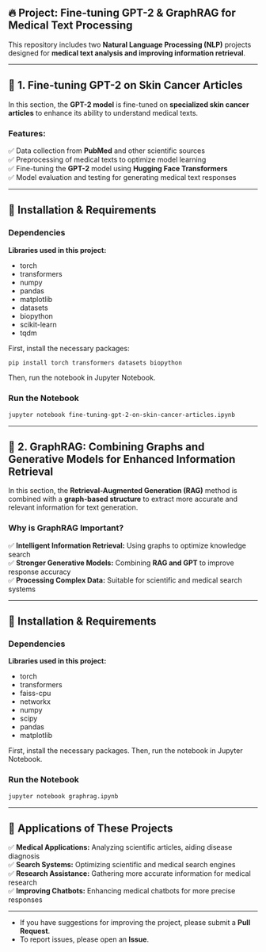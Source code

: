 ## 🔥 Project: Fine-tuning GPT-2 & GraphRAG for Medical Text Processing  

This repository includes two **Natural Language Processing (NLP)** projects designed for **medical text analysis and improving information retrieval**.  

---

## 📌 **1. Fine-tuning GPT-2 on Skin Cancer Articles**  

In this section, the **GPT-2 model** is fine-tuned on **specialized skin cancer articles** to enhance its ability to understand medical texts.  

### **Features:**  
✅ Data collection from **PubMed** and other scientific sources  
✅ Preprocessing of medical texts to optimize model learning  
✅ Fine-tuning the **GPT-2** model using **Hugging Face Transformers**  
✅ Model evaluation and testing for generating medical text responses  

---

## 🔧 Installation & Requirements  

### Dependencies  
**Libraries used in this project:**  
- torch
- transformers
- numpy
- pandas
- matplotlib
- datasets
- biopython
- scikit-learn
- tqdm

First, install the necessary packages:  
```bash
pip install torch transformers datasets biopython
```  
Then, run the notebook in Jupyter Notebook.  
### Run the Notebook  
```bash
jupyter notebook fine-tuning-gpt-2-on-skin-cancer-articles.ipynb

```

---

## 📌 **2. GraphRAG: Combining Graphs and Generative Models for Enhanced Information Retrieval**  

In this section, the **Retrieval-Augmented Generation (RAG)** method is combined with a **graph-based structure** to extract more accurate and relevant information for text generation.  

### **Why is GraphRAG Important?**  
✅ **Intelligent Information Retrieval:** Using graphs to optimize knowledge search  
✅ **Stronger Generative Models:** Combining **RAG and GPT** to improve response accuracy  
✅ **Processing Complex Data:** Suitable for scientific and medical search systems  
 

---

## 🔧 Installation & Requirements  

### Dependencies  
**Libraries used in this project:**  
- torch
- transformers
- faiss-cpu
- networkx
- numpy
- scipy
- pandas
- matplotlib

First, install the necessary packages. 
Then, run the notebook in Jupyter Notebook.  
### Run the Notebook  
```bash
jupyter notebook graphrag.ipynb

```

---


## 🎯 **Applications of These Projects**  

✅ **Medical Applications:** Analyzing scientific articles, aiding disease diagnosis  
✅ **Search Systems:** Optimizing scientific and medical search engines  
✅ **Research Assistance:** Gathering more accurate information for medical research  
✅ **Improving Chatbots:** Enhancing medical chatbots for more precise responses  

---

- If you have suggestions for improving the project, please submit a **Pull Request**.  
- To report issues, please open an **Issue**.  




